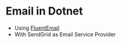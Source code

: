 # Email in Dotnet

 - Using [FluentEmail](https://lukelowrey.com/dotnet-email-guide-2021/)
 - With SendGrid as Email Service Provider
